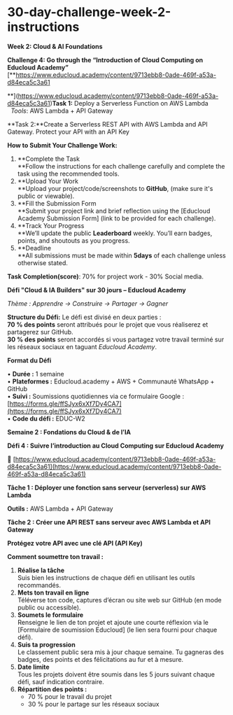 # 30-day-challenge-week-2-instructions
**Week 2: Cloud & AI Foundations** 

**Challenge 4: Go through the “Introduction of Cloud Computing on Educloud Academy”** [**https://www.educloud.academy/content/9713ebb8-0ade-469f-a53a-d84eca5c3a61  
  
**](https://www.educloud.academy/content/9713ebb8-0ade-469f-a53a-d84eca5c3a61)**Task 1:** Deploy a Serverless Function on AWS Lambda  
  _Tools_: AWS Lambda + API Gateway

**Task 2:**Create a Serverless REST API with AWS Lambda and API Gateway. Protect your API with an API Key  
  
**How to Submit Your Challenge Work:**

1.  **Complete the Task  
    **Follow the instructions for each challenge carefully and complete the task using the recommended tools.
2.  **Upload Your Work  
    **Upload your project/code/screenshots to **GitHub**, (make sure it's public or viewable).
3.  **Fill the Submission Form  
    **Submit your project link and brief reflection using the \[Educloud Academy Submission Form\] (link to be provided for each challenge).
4.  **Track Your Progress  
    **We’ll update the public **Leaderboard** weekly. You’ll earn badges, points, and shoutouts as you progress.
5.  **Deadline  
    **All submissions must be made within **5days** of each challenge unless otherwise stated.

**Task Completion(score)**: 70% for project work - 30% Social media.

**Défi "Cloud & IA Builders" sur 30 jours – Educloud Academy**

_Thème : Apprendre → Construire → Partager → Gagner_

**Structure du Défi:** Le défi est divisé en deux parties :  
**70 % des points** seront attribués pour le projet que vous réaliserez et partagerez sur GitHub.  
**30 % des points** seront accordés si vous partagez votre travail terminé sur les réseaux sociaux en taguant _Educloud Academy_.

**Format du Défi**

• **Durée :** 1 semaine  
• **Plateformes :** Educloud.academy + AWS + Communauté WhatsApp + GitHub  
• **Suivi :** Soumissions quotidiennes via ce formulaire Google : [https://forms.gle/ffSJyx6xXf7Dy4CA7](https://forms.gle/ffSJyx6xXf7Dy4CA7)  
• **Code du défi :** EDUC-W2  

**Semaine 2 : Fondations du Cloud & de l’IA**

**Défi 4 : Suivre l’introduction au Cloud Computing sur Educloud Academy**

🔗 [https://www.educloud.academy/content/9713ebb8-0ade-469f-a53a-d84eca5c3a61](https://www.educloud.academy/content/9713ebb8-0ade-469f-a53a-d84eca5c3a61)

**Tâche 1 : Déployer une fonction sans serveur (serverless) sur AWS Lambda**

**Outils :** AWS Lambda + API Gateway

**Tâche 2 : Créer une API REST sans serveur avec AWS Lambda et API Gateway**

**Protégez votre API avec une clé API (API Key)**

  
**Comment soumettre ton travail :**

1.  **Réalise la tâche**  
    Suis bien les instructions de chaque défi en utilisant les outils recommandés.
2.  **Mets ton travail en ligne**  
    Téléverse ton code, captures d’écran ou site web sur GitHub (en mode public ou accessible).
3.  **Soumets le formulaire**  
    Renseigne le lien de ton projet et ajoute une courte réflexion via le \[Formulaire de soumission Educloud\] (le lien sera fourni pour chaque défi).
4.  **Suis ta progression**  
    Le classement public sera mis à jour chaque semaine. Tu gagneras des badges, des points et des félicitations au fur et à mesure.
5.  **Date limite**  
    Tous les projets doivent être soumis dans les 5 jours suivant chaque défi, sauf indication contraire.
6.  **Répartition des points :**
    *   70 % pour le travail du projet
    *   30 % pour le partage sur les réseaux sociaux
